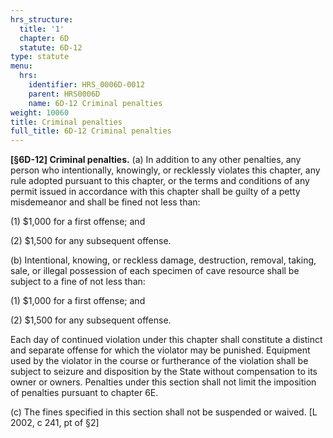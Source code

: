 ```yaml
---
hrs_structure:
  title: '1'
  chapter: 6D
  statute: 6D-12
type: statute
menu:
  hrs:
    identifier: HRS_0006D-0012
    parent: HRS0006D
    name: 6D-12 Criminal penalties
weight: 10060
title: Criminal penalties
full_title: 6D-12 Criminal penalties
---
```

**[§6D-12] Criminal penalties.** (a) In addition to any other penalties, any person who intentionally, knowingly, or recklessly violates this chapter, any rule adopted pursuant to this chapter, or the terms and conditions of any permit issued in accordance with this chapter shall be guilty of a petty misdemeanor and shall be fined not less than:

(1) $1,000 for a first offense; and

(2) $1,500 for any subsequent offense.

(b) Intentional, knowing, or reckless damage, destruction, removal, taking, sale, or illegal possession of each specimen of cave resource shall be subject to a fine of not less than:

(1) $1,000 for a first offense; and

(2) $1,500 for any subsequent offense.

Each day of continued violation under this chapter shall constitute a distinct and separate offense for which the violator may be punished. Equipment used by the violator in the course or furtherance of the violation shall be subject to seizure and disposition by the State without compensation to its owner or owners. Penalties under this section shall not limit the imposition of penalties pursuant to chapter 6E.

(c) The fines specified in this section shall not be suspended or waived. [L 2002, c 241, pt of §2]